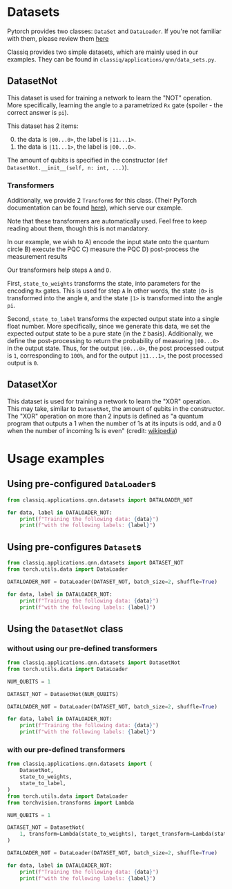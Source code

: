 # Datasets

Pytorch provides two classes: `DataSet` and `DataLoader`.
If you're not familiar with them, please review them [here](https://pytorch.org/tutorials/beginner/basics/data_tutorial.html)

Classiq provides two simple datasets, which are mainly used in our examples.
They can be found in `classiq/applications/qnn/data_sets.py`.

## DatasetNot

This dataset is used for training a network to learn the "NOT" operation.
More specifically, learning the angle to a parametrized `Rx` gate (spoiler - the correct answer is `pi`).

This dataset has 2 items:

0. the data is `|00...0>`, the label is `|11...1>`.
1. the data is `|11...1>`, the label is `|00...0>`.

The amount of qubits is specified in the constructor (`def DatasetNot.__init__(self, n: int, ...)`).

### Transformers

Additionally, we provide 2 `Transform`s for this class. (Their PyTorch documentation can be found [here](https://pytorch.org/tutorials/beginner/basics/transforms_tutorial.html)), which serve our example.

Note that these transformers are automatically used.
Feel free to keep reading about them, though this is not mandatory.

In our example, we wish to
A) encode the input state onto the quantum circle
B) execute the PQC
C) measure the PQC
D) post-process the measurement results

Our transformers help steps `A` and `D`.

First, `state_to_weights` transforms the state, into parameters for the encoding `Rx` gates. This is used for step `A`
In other words, the state `|0>` is transformed into the angle `0`, and the state `|1>` is transformed into the angle `pi`.

Second, `state_to_label` transforms the expected output state into a single float number.
More specifically, since we generate this data, we set the expected output state to be a pure state (in the `Z` basis).
Additionally, we define the post-processing to return the probability of measuring `|00...0>` in the output state.
Thus, for the output `|00...0>`, the post processed output is `1`, corresponding to `100%`, and for the output `|11...1>`, the post processed output is `0`.

## DatasetXor

This dataset is used for training a network to learn the "XOR" operation.
This may take, similar to `DatasetNot`, the amount of qubits in the constructor.
The "XOR" operation on more than 2 inputs is defined as "a quantum program that outputs a 1 when the number of 1s at its inputs is odd, and a 0 when the number of incoming 1s is even" (credit: [wikipedia](https://en.wikipedia.org/wiki/XOR_gate#More_than_two_inputs))

# Usage examples

## Using pre-configured `DataLoader`s

```python
from classiq.applications.qnn.datasets import DATALOADER_NOT

for data, label in DATALOADER_NOT:
    print(f"Training the following data: {data}")
    print(f"with the following labels: {label}")
```

## Using pre-configures `Dataset`s

```python
from classiq.applications.qnn.datasets import DATASET_NOT
from torch.utils.data import DataLoader

DATALOADER_NOT = DataLoader(DATASET_NOT, batch_size=2, shuffle=True)

for data, label in DATALOADER_NOT:
    print(f"Training the following data: {data}")
    print(f"with the following labels: {label}")
```

## Using the `DatasetNot` class

### without using our pre-defined transformers

```python
from classiq.applications.qnn.datasets import DatasetNot
from torch.utils.data import DataLoader

NUM_QUBITS = 1

DATASET_NOT = DatasetNot(NUM_QUBITS)

DATALOADER_NOT = DataLoader(DATASET_NOT, batch_size=2, shuffle=True)

for data, label in DATALOADER_NOT:
    print(f"Training the following data: {data}")
    print(f"with the following labels: {label}")
```

### with our pre-defined transformers

```python
from classiq.applications.qnn.datasets import (
    DatasetNot,
    state_to_weights,
    state_to_label,
)
from torch.utils.data import DataLoader
from torchvision.transforms import Lambda

NUM_QUBITS = 1

DATASET_NOT = DatasetNot(
    1, transform=Lambda(state_to_weights), target_transform=Lambda(state_to_label)
)

DATALOADER_NOT = DataLoader(DATASET_NOT, batch_size=2, shuffle=True)

for data, label in DATALOADER_NOT:
    print(f"Training the following data: {data}")
    print(f"with the following labels: {label}")
```
